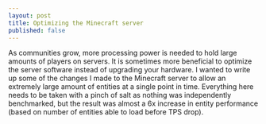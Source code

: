 ```yaml
---
layout: post
title: Optimizing the Minecraft server
published: false
---
```


As communities grow, more processing power is needed to hold large amounts of players on servers. It is sometimes more beneficial to optimize the server software instead of upgrading your hardware. I wanted to write up some of the changes I made to the Minecraft server to allow an extremely large amount of entities at a single point in time. Everything here needs to be taken with a pinch of salt as nothing was independently benchmarked, but the result was almost a 6x increase in entity performance (based on number of entities able to load before TPS drop).
